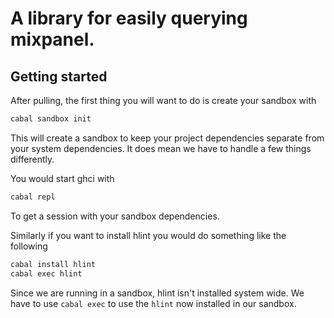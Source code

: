 # A library for easily querying mixpanel.

## Getting started

After pulling, the first thing you will want to do is create your sandbox with


```bash
cabal sandbox init
```

This will create a sandbox to keep your project dependencies separate from your
system dependencies. It does mean we have to handle a few things differently. 


You would start ghci with 


```bash
cabal repl
```

To get a session with your sandbox dependencies.

Similarly if you want to install hlint you would
do something like the following

```bash
cabal install hlint
cabal exec hlint
```

Since we are running in a sandbox, hlint isn't installed system wide. 
We have to use `cabal exec` to use the `hlint` now installed in our
sandbox.
